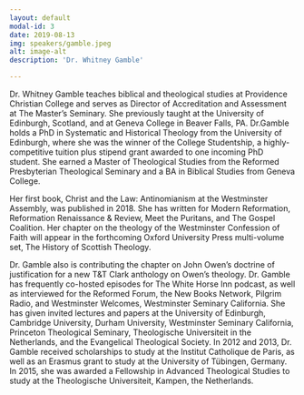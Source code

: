 ```yaml
---
layout: default
modal-id: 3
date: 2019-08-13
img: speakers/gamble.jpeg
alt: image-alt
description: 'Dr. Whitney Gamble'

---
```


Dr. Whitney Gamble teaches biblical and theological studies at Providence Christian College and serves as Director of Accreditation and Assessment at The Master’s Seminary. She previously taught at the University of Edinburgh, Scotland, and at Geneva College in Beaver Falls, PA. Dr.Gamble holds a PhD in Systematic and Historical Theology from the University of Edinburgh, where she was the winner of the College Studentship, a highly-competitive tuition plus stipend grant awarded to one incoming PhD student. She earned a Master of Theological Studies from the Reformed Presbyterian Theological Seminary and a BA in Biblical Studies from Geneva College.

Her first book, Christ and the Law: Antinomianism at the Westminster Assembly, was published in 2018. She has written for Modern Reformation, Reformation Renaissance & Review, Meet the Puritans, and The Gospel Coalition. Her chapter on the theology of the Westminster Confession of Faith will appear in the forthcoming Oxford University Press multi-volume set, The History of Scottish Theology. 

Dr. Gamble also is contributing the chapter on John Owen’s doctrine of justification for a new T&T Clark anthology on Owen’s theology. Dr. Gamble has frequently co-hosted episodes for The White Horse Inn podcast, as well as interviewed for the Reformed Forum, the New Books Network, Pilgrim Radio, and Westminster Welcomes, Westminster Seminary California. She has given invited lectures and papers at the University of Edinburgh, Cambridge University, Durham University, Westminster Seminary California, Princeton Theological Seminary, Theologische Universiteit in the Netherlands, and the Evangelical Theological Society. In 2012 and 2013, Dr. Gamble received scholarships to study at the Institut Catholique de Paris, as well as an Erasmus grant to study at the University of Tübingen, Germany. In 2015, she was awarded a Fellowship in Advanced Theological Studies to study at the Theologische Universiteit, Kampen, the Netherlands.


